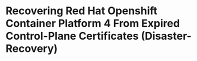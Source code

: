 # Recovering Red Hat Openshift Container Platform 4 From Expired Control-Plane Certificates (Disaster-Recovery)

